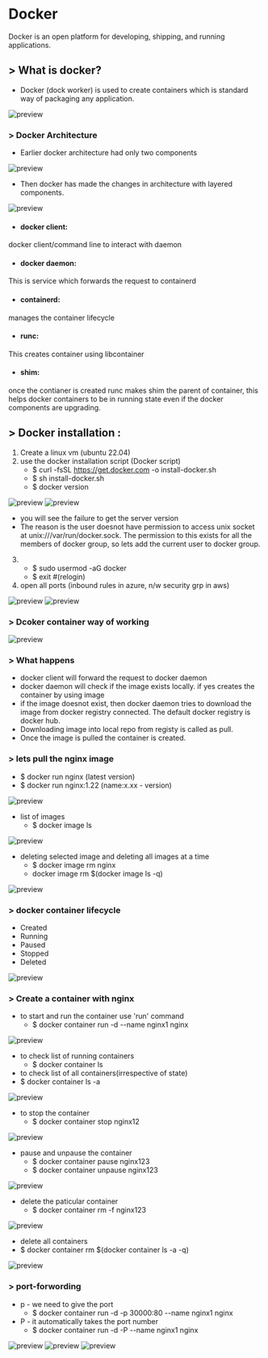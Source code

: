 #  Docker 
Docker is an open platform for developing, shipping, and running applications.
## > What is docker?
* Docker (dock worker) is used to create containers which is standard way of packaging any application.


![preview](./Images/docker1.png)

### > Docker Architecture
* Earlier docker architecture had only two components

![preview](./Images/docker2.webp)

* Then docker has made the changes in architecture with layered components.

![preview](./Images/docker3.webp)

* #### docker client: 
docker client/command line to interact with daemon
* #### docker daemon: 
This is service which forwards the request to containerd 
* #### containerd: 
manages the container lifecycle
* #### runc:
 This creates container using libcontainer
* #### shim: 
once the contianer is created runc makes shim the parent of container, this helps docker containers to be in running state even if the docker components are upgrading.
## > Docker installation :
1. Create a linux vm (ubuntu 22.04)
2. use the docker installation script  (Docker script)
   * $ curl -fsSL https://get.docker.com -o install-docker.sh
   * $ sh install-docker.sh 
   * $ docker version

![preview](./Images/docker4.PNG)   ![preview](./Images/docker5.PNG)
   * you will see the failure to get the server version
   * The reason is the user doesnot have permission to access unix socket at unix:///var/run/docker.sock. The permission to this exists for all the members of docker group, so lets add the current user to docker group.
3. * $ sudo usermod -aG docker <user-name>
   * $ exit  #(relogin)
4. open all ports (inbound rules in azure, n/w security grp in aws)

![preview](./Images/docker6.PNG)   ![preview](./Images/docker7.PNG)

### > Dcoker container way of working
![preview](./Images/docker8.PNG)
### > What happens
* docker client will forward the request to docker daemon
* docker daemon will check if the image exists locally. if yes creates the container by using image
* if the image doesnot exist, then docker daemon tries to download the image from docker registry connected. The default docker registry is docker hub.
* Downloading image into local repo from registy is called as pull.
* Once the image is pulled the container is created.

### > lets pull the nginx image 
  * $ docker run nginx        (latest version)
  * $ docker run nginx:1.22   (name:x.xx - version)

![preview](./Images/docker10.PNG)

* list of images
  * $ docker image ls 

![preview](./Images/docker11.PNG)  

* deleting selected image and deleting all images at a time
  * $ docker image rm nginx
  * docker image rm $(docker image ls -q)

![preview](./Images/docker12.PNG)

### > docker container lifecycle
* Created
* Running
* Paused
* Stopped
* Deleted

![preview](./Images/docker9.PNG)

### > Create a container with nginx
* to start and run the container use 'run' command
  * $  docker container run -d --name nginx1 nginx

![preview](./Images/docker13.PNG)

* to check list of running containers  
  * $  docker container ls
*  to check list of all containers(irrespective of state)  
  * $  docker container ls -a

![preview](./Images/docker14.PNG)

* to stop the container  
  * $  docker container stop nginx12

![preview](./Images/docker15.PNG)

* pause and unpause the container
  * $ docker container pause nginx123
  * $ docker container unpause nginx123

![preview](./Images/docker16.PNG)

* delete the paticular container
  * $ docker container rm -f nginx123

![preview](./Images/docker17.PNG)

*  delete all containers
  * $ docker container rm $(docker container ls -a -q)

![preview](./Images/dpcker18.PNG)

### > port-forwording
 * p - we need to give the port 
   * $  docker container run -d -p 30000:80 --name nginx1 nginx
 * P - it automatically takes the port number
   * $  docker container run -d -P --name nginx1 nginx

![preview](./Images/docker19.PNG)
![preview](./Images/docker20.PNG)
![preview](./Images/docker21.PNG)













 























 
   
   

